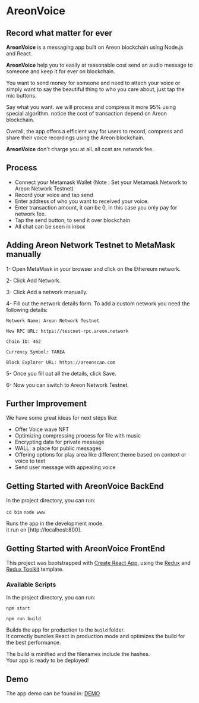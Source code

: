 
# AreonVoice
## Record what matter for ever
**AreonVoice** is a messaging app built on Areon blockchain using Node.js and React.

**AreonVoice** help you to easily at reasonable cost send an audio message to someone and keep it for ever on blockchain.

You want to send money for someone and need to attach your voice or simply want to say the beautiful thing to who you care about, just tap the mic buttons.

Say what you want. we will process and compress it more 95% using special algorithm. notice the cost of transaction depend on Areon blockchain.


Overall, the app offers a efficient way for users to record, compress and share their voice recordings using the Areon blockchain.

**AreonVoice** don't charge you at all. all cost are network fee.

## Process
- Connect your Metamask Wallet (Note : Set your Metamask Network to Areon Network Testnet)
- Record your voice and tap send
- Enter address of who you want to received your voice.
- Enter transaction amount, it can be 0, in this case you only pay for network fee.
- Tap the send button, to send it over blockchain
- All chat can be seen in inbox

## Adding Areon Network Testnet to MetaMask manually
1- Open MetaMask in your browser and click on the Ethereum network.

2- Click Add Network.

3- Click Add a network manually.

4- Fill out the network details form. To add a custom network you need the following details:

    Network Name: Areon Network Testnet
    
    New RPC URL: https://testnet-rpc.areon.network
    
    Chain ID: 462
    
    Currency Symbol: TAREA
    
    Block Explorer URL: https://areonscan.com
    
5- Once you fill out all the details, click Save.

6- Now you can switch to Areon Network Testnet.


## Further Improvement
We have some great ideas for next steps like:

-  Offer Voice wave NFT
-  Optimizing compressing process for file with music
-  Encrypting data for private message
-  WALL: a place for public messages
-  Offering options for play area like different theme based on context or voice to text
-  Send user message with appealing voice


## Getting Started with AreonVoice BackEnd


In the project directory, you can run:

``
cd bin
``
``
node www
``

Runs the app in the development mode.\
it run on [http://localhost:800].


## Getting Started with AreonVoice FrontEnd

This project was bootstrapped with [Create React App](https://github.com/facebook/create-react-app), using the [Redux](https://redux.js.org/) and [Redux Toolkit](https://redux-toolkit.js.org/) template.

### Available Scripts

In the project directory, you can run:

``
npm start
``

``
npm run build
``

Builds the app for production to the `build` folder.\
It correctly bundles React in production mode and optimizes the build for the best performance.

The build is minified and the filenames include the hashes.\
Your app is ready to be deployed!

## Demo
The app demo can be found in:
[DEMO](https://app.areonvoice.xyz)


